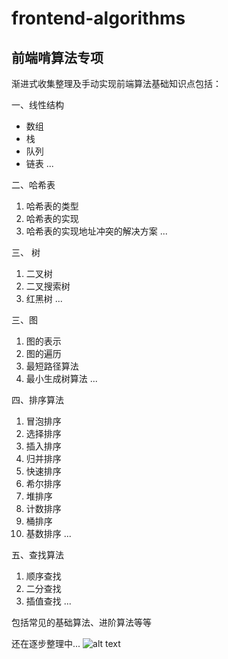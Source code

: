 # frontend-algorithms

## 前端啃算法专项

渐进式收集整理及手动实现前端算法基础知识点包括：

一、线性结构

- 数组
- 栈
- 队列
- 链表
  ...

二、哈希表

1. 哈希表的类型
2. 哈希表的实现
3. 哈希表的实现地址冲突的解决方案
   ...

三、 树

1. 二叉树
2. 二叉搜索树
3. 红黑树
   ...

三、图

1. 图的表示
2. 图的遍历
3. 最短路径算法
4. 最小生成树算法
   ...

四、排序算法

1. 冒泡排序
2. 选择排序
3. 插入排序
4. 归并排序
5. 快速排序
6. 希尔排序
7. 堆排序
8. 计数排序
9. 桶排序
10. 基数排序
    ...

五、查找算法

1. 顺序查找
2. 二分查找
3. 插值查找
   ...

包括常见的基础算法、进阶算法等等

还在逐步整理中...
![alt text](images/前端数据结构和算法.png)
